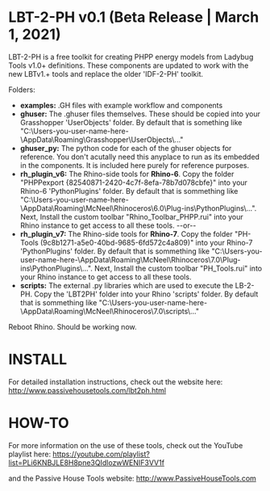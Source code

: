 # LBT-2-PH v0.1 (Beta Release | March 1, 2021)
LBT-2-PH is a free toolkit for creating PHPP energy models from Ladybug Tools v1.0+ definitions. These components are updated to work with the new LBTv1.+ tools and replace the older 'IDF-2-PH' toolkit.

Folders:
- **examples:** .GH files with example workflow and components
- **ghuser:** The .ghuser files themselves. These should be copied into your Grasshopper 'UserObjects' folder. By default that is something like "C:\Users\-you-user-name-here-\AppData\Roaming\Grasshopper\UserObjects\\..."
- **ghuser_py:** The python code for each of the ghuser objects for reference. You don't acutally need this anyplace to run as its embedded in the components. It is included here purely for reference purposes.
- **rh_plugin_v6:** The Rhino-side tools for **Rhino-6**. Copy the folder "PHPPexport {82540871-2420-4c7f-8efa-78b7d078cbfe}" into your Rhino-6 'PythonPlugins' folder. By default that is sommething like "C:\Users\-you-user-name-here-\AppData\Roaming\McNeel\Rhinoceros\6.0\Plug-ins\PythonPlugins\\...".
Next, Install the custom toolbar "Rhino_Toolbar_PHPP.rui" into your Rhino instance to get access to all these tools.
--or--
- **rh_plugin_v7:**  The Rhino-side tools for **Rhino-7**. Copy the folder "PH-Tools (9c8b1271-a5e0-40bd-9685-6fd572c4a809)" into your Rhino-7 'PythonPlugins' folder. By default that is sommething like "C:\Users\-you-user-name-here-\AppData\Roaming\McNeel\Rhinoceros\7.0\Plug-ins\PythonPlugins\\...".
Next, Install the custom toolbar "PH_Tools.rui" into your Rhino instance to get access to all these tools.
- **scripts:** The external .py libraries which are used to execute the LB-2-PH. Copy the 'LBT2PH' folder into your Rhino 'scripts' folder. By default that is sommething like "C:\Users\-you-user-name-here-\AppData\Roaming\McNeel\Rhinoceros\7.0\scripts\\..."

Reboot Rhino. Should be working now.

# INSTALL
For detailed installation instructions, check out the website here: http://www.passivehousetools.com/lbt2ph.html

# HOW-TO
For more information on the use of these tools, check out the YouTube playlist here:
https://youtube.com/playlist?list=PLi6KNBJLE8H8pne3QIdlozwWENIF3VV1f

and the Passive House Tools website:
http://www.PassiveHouseTools.com
